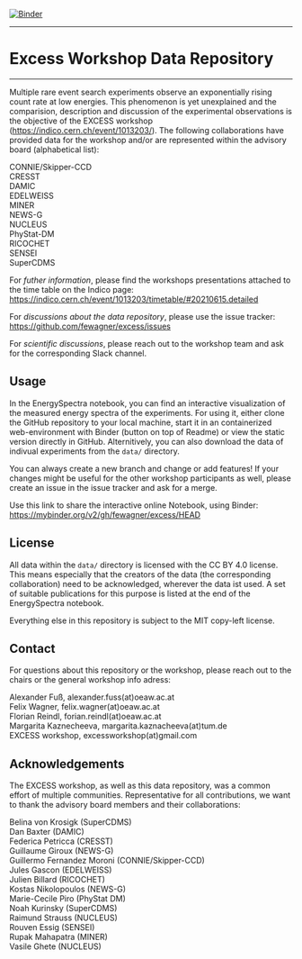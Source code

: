 [![Binder](https://mybinder.org/badge_logo.svg)](https://mybinder.org/v2/gh/fewagner/excess/HEAD)

****
# Excess Workshop Data Repository
****

Multiple rare event search experiments observe an exponentially rising count rate at low energies. This phenomenon is yet unexplained and the comparision, description and discussion of the experimental observations is the objective of the EXCESS workshop (https://indico.cern.ch/event/1013203/). The following collaborations have provided data for the workshop and/or are represented within the advisory board (alphabetical list):

CONNIE/Skipper-CCD  
CRESST  
DAMIC  
EDELWEISS  
MINER  
NEWS-G  
NUCLEUS  
PhyStat-DM  
RICOCHET  
SENSEI  
SuperCDMS  

For *futher information*, please find the workshops presentations attached to the time table on the Indico page: https://indico.cern.ch/event/1013203/timetable/#20210615.detailed

For *discussions about the data repository*, please use the issue tracker: https://github.com/fewagner/excess/issues

For *scientific discussions*, please reach out to the workshop team and ask for the corresponding Slack channel.

## Usage

In the EnergySpectra notebook, you can find an interactive visualization of the measured energy spectra of the experiments. For using it, either clone the GitHub repository to your local machine, start it in an containerized web-environment with Binder (button on top of Readme) or view the static version directly in GitHub. Alternitively, you can also download the data of indivual experiments from the `data/` directory.

You can always create a new branch and change or add features! If your changes might be useful for the other workshop participants as well, please create an issue in the issue tracker and ask for a merge.

Use this link to share the interactive online Notebook, using Binder:
https://mybinder.org/v2/gh/fewagner/excess/HEAD

## License

All data within the `data/` directory is licensed with the CC BY 4.0 license. This means especially that the creators of the data (the corresponding collaboration) need to be acknowledged, wherever the data ist used. A set of suitable publications for this purpose is listed at the end of the EnergySpectra notebook.

Everything else in this repository is subject to the MIT copy-left license.

## Contact

For questions about this repository or the workshop, please reach out to the chairs or the general workshop info adress:

Alexander Fuß, alexander.fuss(at)oeaw.ac.at  
Felix Wagner, felix.wagner(at)oeaw.ac.at  
Florian Reindl, forian.reindl(at)oeaw.ac.at  
Margarita Kaznecheeva, margarita.kaznacheeva(at)tum.de  
EXCESS workshop, excessworkshop(at)gmail.com

## Acknowledgements

The EXCESS workshop, as well as this data repository, was a common effort of multiple communities. Representative for all contributions, we want to thank the advisory board members and their collaborations:

Belina von Krosigk (SuperCDMS)  
Dan Baxter (DAMIC)  
Federica Petricca (CRESST)  
Guillaume Giroux (NEWS-G)  
Guillermo Fernandez Moroni (CONNIE/Skipper-CCD)  
Jules Gascon (EDELWEISS)  
Julien Billard (RICOCHET)  
Kostas Nikolopoulos (NEWS-G)  
Marie-Cecile Piro (PhyStat DM)  
Noah Kurinsky (SuperCDMS)  
Raimund Strauss (NUCLEUS)  
Rouven Essig (SENSEI)  
Rupak Mahapatra (MINER)  
Vasile Ghete (NUCLEUS)  
